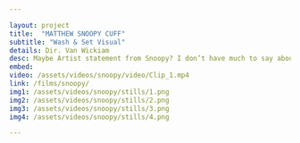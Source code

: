 ```yaml
---

layout: project
title:  "MATTHEW SNOOPY CUFF"
subtitle: "Wash & Set Visual"
details: Dir. Van Wickiam
desc: Maybe Artist statement from Snoopy? I don’t have much to say about this other than it’s cool dance and fun. 
embed: 
video: /assets/videos/snoopy/video/Clip_1.mp4
link: /films/snoopy/
img1: /assets/videos/snoopy/stills/1.png
img2: /assets/videos/snoopy/stills/2.png
img3: /assets/videos/snoopy/stills/3.png
img4: /assets/videos/snoopy/stills/4.png

---
```

